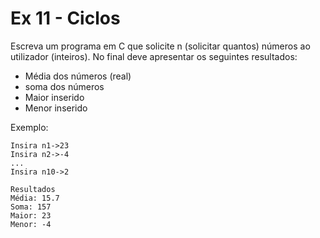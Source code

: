 # Ex 11 - Ciclos
Escreva um programa em C que solicite n (solicitar quantos) números ao utilizador (inteiros). No final deve apresentar os seguintes resultados:
- Média dos números (real)
- soma dos números
- Maior inserido
- Menor inserido

Exemplo:
```text
Insira n1->23
Insira n2->-4
...
Insira n10->2

Resultados
Média: 15.7
Soma: 157
Maior: 23
Menor: -4

```